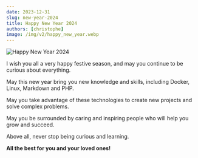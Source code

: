 ```yaml
---
date: 2023-12-31
slug: new-year-2024
title: Happy New Year 2024
authors: [christophe]
image: /img/v2/happy_new_year.webp
---
```

![Happy New Year 2024](/img/v2/happy_new_year.webp)

I wish you all a very happy festive season, and may you continue to be curious about everything.

May this new year bring you new knowledge and skills, including Docker, Linux, Markdown and PHP.

May you take advantage of these technologies to create new projects and solve complex problems.

May you be surrounded by caring and inspiring people who will help you grow and succeed.

Above all, never stop being curious and learning.

**All the best for you and your loved ones!**
